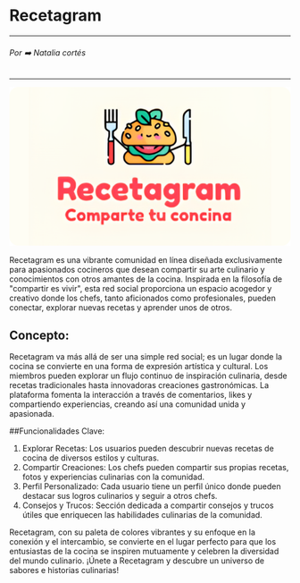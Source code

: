# Recetagram
---
###### Por ➡️ Natalia cortés
---
![Imagen de portada de Recetagram](./assets/Frame.png)

Recetagram es una vibrante comunidad en línea diseñada exclusivamente para apasionados cocineros que desean compartir su arte culinario y conocimientos con otros amantes de la cocina. Inspirada en la filosofía de "compartir es vivir", esta red social proporciona un espacio acogedor y creativo donde los chefs, tanto aficionados como profesionales, pueden conectar, explorar nuevas recetas y aprender unos de otros.

## Concepto:

Recetagram va más allá de ser una simple red social; es un lugar donde la cocina se convierte en una forma de expresión artística y cultural. Los miembros pueden explorar un flujo continuo de inspiración culinaria, desde recetas tradicionales hasta innovadoras creaciones gastronómicas. La plataforma fomenta la interacción a través de comentarios, likes y compartiendo experiencias, creando así una comunidad unida y apasionada.

##Funcionalidades Clave:

1. Explorar Recetas: Los usuarios pueden descubrir nuevas recetas de cocina de diversos estilos y culturas.
2. Compartir Creaciones: Los chefs pueden compartir sus propias recetas, fotos y experiencias culinarias con la comunidad.
3. Perfil Personalizado: Cada usuario tiene un perfil único donde pueden destacar sus logros culinarios y seguir a otros chefs.
4. Consejos y Trucos: Sección dedicada a compartir consejos y trucos útiles que enriquecen las habilidades culinarias de la comunidad.


Recetagram, con su paleta de colores vibrantes y su enfoque en la conexión y el intercambio, se convierte en el lugar perfecto para que los entusiastas de la cocina se inspiren mutuamente y celebren la diversidad del mundo culinario. ¡Únete a Recetagram y descubre un universo de sabores e historias culinarias!